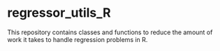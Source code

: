 # regressor_utils_R
This repository contains classes and functions to reduce the amount of work it takes to handle regression problems in R.
